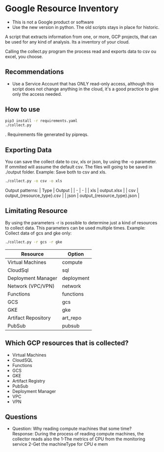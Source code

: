 # Google Resource Inventory

* This is not a Google product or software
* Use the new version in python. The old scripts stays in place for historic.

A script that extracts information from one, or more, GCP projects, that can be used for any kind of analysis. Its a inventory of your cloud.

Calling the collect.py program the process read and exports data to csv ou excel, you choose.

## Recommendations
- Use a Service Account that has ONLY read-only access, although this script does not change anything in the cloud, it's a good practice to give only the access needed.

## How to use
```bash
pip3 install -r requirements.yaml
./collect.py
```

. Requirements file generated by pipreqs.

## Exporting Data
You can save the collect date to csv, xls or json, by using the -o parameter. If ommited will assume the default csv. The files will going to be saved in ./output folder.
Example: Save both to csv and xls. 
```bash
./collect.py -o csv -o xls
```

Output patterns:
| Type | Output |
| - | - |
| xls | output.xlsx |
| csv | output\_{resource_type}.csv |
| json | output\_{resource_type}.json |

## Limitating Resource
By using the parameters -r is possible to determine just a kind of resources to collect data. This parameters can be used multiple times.
Example: Collect data of gcs and gke only:
```bash
./collect.py -r gcs -r gke
```

| Resource | Option |
| - | - |
| Virtual Machines | compute |
| CloudSql | sql |
| Deployment Manager | deployment |
| Network (VPC/VPN) | network |
| Functions | functions |
| GCS | gcs |
| GKE | gke |
| Artifact Repository | art_repo |
| PubSub | pubsub |

## Which GCP resources that is collected?
- Virtual Machines
- CloudSQL
- Functions
- GCS
- GKE
- Artifact Registry
- PubSub
- Deployment Manager
- VPC
- VPN

## Questions
- Question: Why reading compute machines that some time?<br>
  Response: During the process of reading compute machines, the collector reads also the 1-The metrics of CPU from the monitoring service 2-Get the machineType for CPU e mem
